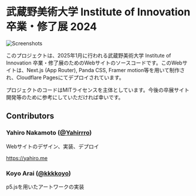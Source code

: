# 武蔵野美術大学 Institute of Innovation 卒業・修了展 2024

![Screenshots](https://github.com/user-attachments/assets/5c007379-998e-4bad-b9d9-20ab3d16418f)

このプロジェクトは、2025年1月に行われる武蔵野美術大学 Institute of Innovation 卒業・修了展のためのWebサイトのソースコードです。このWebサイトは、Next.js (App Router), Panda CSS, Framer motion等を用いて制作され、Cloudflare Pagesにてデプロイされています。

プロジェクトのコードはMITライセンスを主体としています。今後の卒展サイト開発等のために参考にしていただければ幸いです。

## Contributors

### Yahiro Nakamoto ([@Yahirrro](https://github.com/Yahirrro))

Webサイトのデザイン、実装、デプロイ

https://yahiro.me

### Koyo Arai ([@kkkkoyo](https://github.com/kkkkoyo))

p5.jsを用いたアートワークの実装
